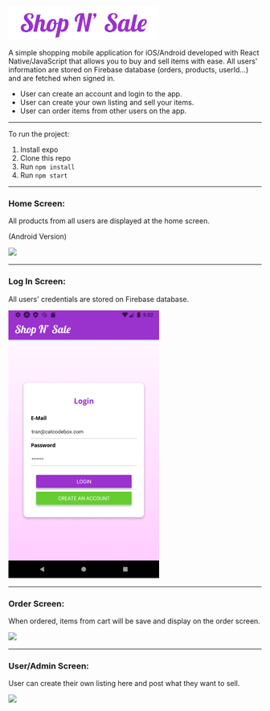 <img src="./git-imgs/ios-logo.png" width="300" />
<p>A simple shopping mobile application for iOS/Android developed with React Native/JavaScript that allows you to buy and sell items with ease. All users' information are stored on Firebase database (orders, products, userId...) and are fetched when signed in. </p>


- User can create an account and login to the app.
- User can create your own listing and sell your items.
- User can order items from other users on the app.

<hr>
To run the project:

1. Install expo
2. Clone this repo
3. Run `npm install`
4. Run `npm start`

<hr/>
<h3>Home Screen:</h3>
All products from all users are displayed at the home screen.

(Android Version)

<img src="./git-imgs/android.gif" width="300" />

<hr/>
<h3>Log In Screen:</h3>
<p>All users' credentials are stored on Firebase database.</p>
<img src="./git-imgs/sign-in.png" width="300" />

<hr/>
<h3>Order Screen:</h3>
<p>When ordered, items from cart will be save and display on the order screen.</p>
<img src="./git-imgs/order.gif" width="300" />

<hr/>
<h3>User/Admin Screen:</h3>
<p>User can create their own listing here and post what they want to sell.</p>
<img src="./git-imgs/create.gif" width="300" />
